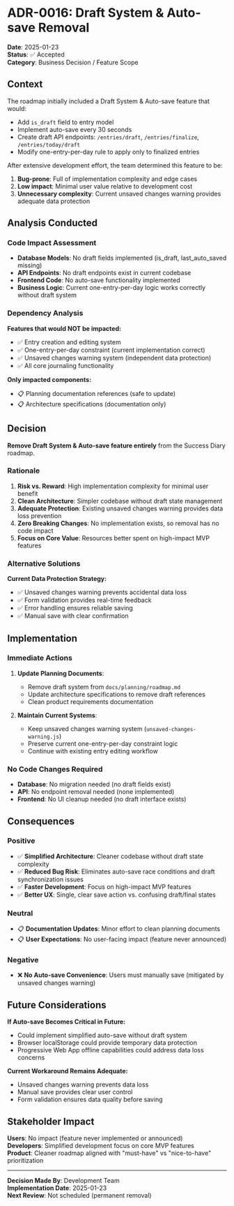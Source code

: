 # ADR-0016: Draft System & Auto-save Removal

**Date**: 2025-01-23  
**Status**: ✅ Accepted  
**Category**: Business Decision / Feature Scope  

## Context

The roadmap initially included a Draft System & Auto-save feature that would:
- Add `is_draft` field to entry model
- Implement auto-save every 30 seconds
- Create draft API endpoints: `/entries/draft`, `/entries/finalize`, `/entries/today/draft`
- Modify one-entry-per-day rule to apply only to finalized entries

After extensive development effort, the team determined this feature to be:
1. **Bug-prone**: Full of implementation complexity and edge cases
2. **Low impact**: Minimal user value relative to development cost
3. **Unnecessary complexity**: Current unsaved changes warning provides adequate data protection

## Analysis Conducted

### Code Impact Assessment
- **Database Models**: No draft fields implemented (is_draft, last_auto_saved missing)
- **API Endpoints**: No draft endpoints exist in current codebase
- **Frontend Code**: No auto-save functionality implemented
- **Business Logic**: Current one-entry-per-day logic works correctly without draft system

### Dependency Analysis
**Features that would NOT be impacted:**
- ✅ Entry creation and editing system
- ✅ One-entry-per-day constraint (current implementation correct)
- ✅ Unsaved changes warning system (independent data protection)
- ✅ All core journaling functionality

**Only impacted components:**
- 📋 Planning documentation references (safe to update)
- 📋 Architecture specifications (documentation only)

## Decision

**Remove Draft System & Auto-save feature entirely** from the Success Diary roadmap.

### Rationale

1. **Risk vs. Reward**: High implementation complexity for minimal user benefit
2. **Clean Architecture**: Simpler codebase without draft state management
3. **Adequate Protection**: Existing unsaved changes warning provides data loss prevention
4. **Zero Breaking Changes**: No implementation exists, so removal has no code impact
5. **Focus on Core Value**: Resources better spent on high-impact MVP features

### Alternative Solutions

**Current Data Protection Strategy:**
- ✅ Unsaved changes warning prevents accidental data loss
- ✅ Form validation provides real-time feedback
- ✅ Error handling ensures reliable saving
- ✅ Manual save with clear confirmation

## Implementation

### Immediate Actions
1. **Update Planning Documents**:
   - Remove draft system from `docs/planning/roadmap.md`
   - Update architecture specifications to remove draft references
   - Clean product requirements documentation

2. **Maintain Current Systems**:
   - Keep unsaved changes warning system (`unsaved-changes-warning.js`)
   - Preserve current one-entry-per-day constraint logic
   - Continue with existing entry editing workflow

### No Code Changes Required
- **Database**: No migration needed (no draft fields exist)
- **API**: No endpoint removal needed (none implemented)
- **Frontend**: No UI cleanup needed (no draft interface exists)

## Consequences

### Positive
- ✅ **Simplified Architecture**: Cleaner codebase without draft state complexity
- ✅ **Reduced Bug Risk**: Eliminates auto-save race conditions and draft synchronization issues
- ✅ **Faster Development**: Focus on high-impact MVP features
- ✅ **Better UX**: Single, clear save action vs. confusing draft/final states

### Neutral
- 📋 **Documentation Updates**: Minor effort to clean planning documents
- 📋 **User Expectations**: No user-facing impact (feature never announced)

### Negative
- ❌ **No Auto-save Convenience**: Users must manually save (mitigated by unsaved changes warning)

## Future Considerations

**If Auto-save Becomes Critical in Future:**
- Could implement simplified auto-save without draft system
- Browser localStorage could provide temporary data protection
- Progressive Web App offline capabilities could address data loss concerns

**Current Workaround Remains Adequate:**
- Unsaved changes warning prevents data loss
- Manual save provides clear user control
- Form validation ensures data quality before saving

## Stakeholder Impact

**Users**: No impact (feature never implemented or announced)  
**Developers**: Simplified development focus on core MVP features  
**Product**: Cleaner roadmap aligned with "must-have" vs "nice-to-have" prioritization  

---

**Decision Made By**: Development Team  
**Implementation Date**: 2025-01-23  
**Next Review**: Not scheduled (permanent removal)
